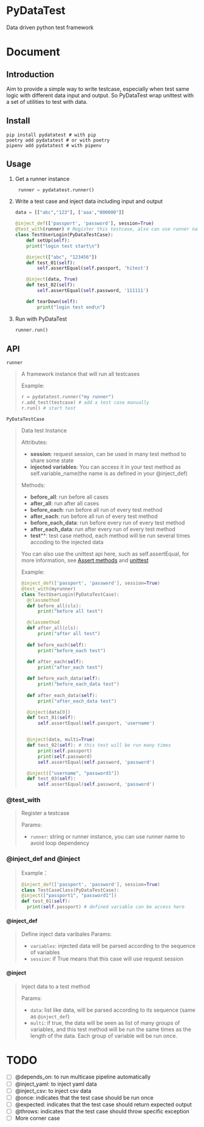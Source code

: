 # PyDataTest
Data driven python test framework

# Document
## Introduction

Aim to provide a simple way to write testcase, especially when test same logic with different data input and output. So PyDataTest wrap unittest with a set of utilities to test with data.

## Install

```shell
pip install pydatatest # with pip
poetry add pydatatest # or with poetry
pipenv add pydatatest # with pipenv
```

## Usage
1. Get a runner instance
   ```python
    runner = pydatatest.runner()
   ```
2. Write a test case and inject data including input and output
    ```python
    data = [["abc","123"], ['aaa',"000000"]]

    @inject_def(['passport', 'password'], session=True)
    @test_with(runner) # Register this testcase, also can use runner name, eg: @test_with("runner1")
    class TestUserLogin(PyDataTestCase):
        def setUp(self):
        print("login test start\n")

        @inject(["abc", "123456"])
        def test_01(self):
            self.assertEqual(self.passport, 'hitest')

        @inject(data, True)
        def test_02(self):
            self.assertEqual(self.password, '111111')

        def tearDown(self):
            print("login test end\n")
    ```
3. Run with PyDataTest
    ```python
    runner.run()
    ```



## API

`runner` 
> A framework instance that will run all testcases
> 
> Example:
> ```python
> r = pydatatest.runner("my runner")
> r.add_test(testcase) # add a test case manually
> r.run() # start test
> ```

`PyDataTestCase`
> Data test Instance
> 
> Attributes:
>   - **session**: request session, can be used in many test method to share some state
>   - **injected variables**: You can access it in your test method as self.variable_name(the name is as defined in your @inject_def)
>
> Methods:
>   - **before_all**: run before all cases
>   - **after_all**: run after all cases
>   - **before_each**: run before all run of every test method
>   - **after_each**: run before all run of every test method
>   - **before_each_data**: run before every run of every test method
>   - **after_each_data**: run after every run of every test method
>   - **test****: test case method, each method will be run several times accoding to the injected data
> 
>   You can also use the unittest api here, such as self.assertEqual, for more information, see [Assert methods](https://docs.python.org/3/library/unittest.html#assert-methods) and [unittest](https://docs.python.org/3/contents.html)
>
> Example:
> ```python
> @inject_def(['passport', 'password'], session=True)
> @test_with(myrunner)
> class TestUserLogin(PyDataTestCase):
>   @classmethod
>   def before_all(cls):
>       print("before all test")
> 
>   @classmethod
>   def after_all(cls):
>       print("after all test")
>       
>   def before_each(self):
>       print("before_each test")
>   
>   def after_each(self):
>       print("after_each test")
> 
>   def before_each_data(self):
>       print("before_each_data test")
>   
>   def after_each_data(self):
>       print("after_each_data test")
> 
>   @inject(data[0])
>   def test_01(self):
>       self.assertEqual(self.passport, 'username')
> 
> 
>   @inject(data, multi=True)
>   def test_02(self): # this test will be run many times
>       print(self.passport)
>       print(self.password)
>       self.assertEqual(self.password, 'password')
> 
>   @inject(["username", "password1"])
>   def test_03(self):
>       self.assertEqual(self.password, 'password')
> ```

### @test_with
> Register a testcase
> 
> Params:
> - ``runner``: string or runner instance, you can use runner name to avoid loop dependency

### @inject_def and @inject
> Example：
> 
> ```python
> @inject_def(['passport', 'password'], session=True)
> class TestCaseClass(PyDataTestCase):
> @inject(["passport1", "password1"])
> def test_01(self):
>   print(self.passport) # defined variable can be access here
#### @inject_def
> Define inject data varibales
> Params:
> - ``variables``: injected data will be parsed according to the sequence of variables
> - ``session``: if True means that this case will use request session

#### @inject
> Inject data to a test method
> 
> Params:
>   - ``data``: list like data, will be parsed according to its sequence (same as ``@inject_def``)
>   - ``multi``: if true, the data will be seen as list of many groups of variables, and this test method will be run the same times as the length of the data. Each group of variable will be run once.
# TODO
- [ ] @depends_on: to run multicase pipeline automatically
- [ ] @inject_yaml: to inject yaml data
- [ ] @inject_csv: to inject csv data
- [ ] @once: indicates that the test case should be run once
- [ ] @expected: indicates that the test case should return expected output
- [ ] @throws: indicates that the test case should throw specific exception
- [ ] More corner case